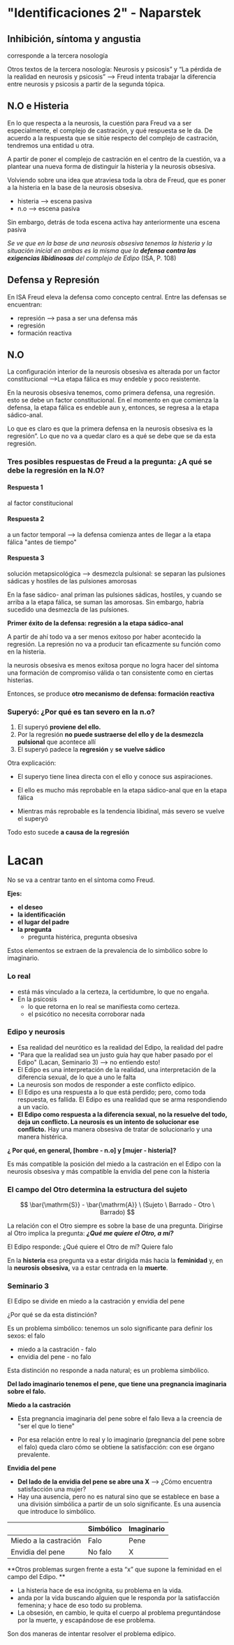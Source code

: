 # "Identificaciones 2" - Naparstek

## Inhibición, síntoma y angustia

corresponde a la tercera nosología

Otros textos de la tercera nosología: Neurosis y  psicosis” y “La pérdida de la realidad en neurosis y psicosis” --> Freud intenta trabajar la diferencia entre neurosis y psicosis a partir de la segunda tópica.

## N.O e Histeria

En lo que respecta a la neurosis, la cuestión para Freud va a ser especialmente, el complejo de castración, y qué respuesta se le da. De acuerdo a la respuesta que se sitúe  respecto del complejo de castración, tendremos una entidad u otra. 

A partir de  poner el complejo de castración en el centro de la cuestión, va a plantear una nueva forma de  distinguir la histeria y la neurosis obsesiva. 

Volviendo sobre una idea que atraviesa toda la  obra de Freud, que es poner a la histeria en la base de la neurosis obsesiva.  

- histeria --> escena pasiva
- n.o --> escena pasiva

Sin embargo, detrás de toda escena activa hay anteriormente una escena pasiva

*Se ve que en la base de una neurosis  obsesiva tenemos la histeria y la situación inicial en ambas es la misma que la **defensa contra las exigencias libidinosas** del complejo de Edipo* (ISA, P. 108)

## Defensa y Represión

En ISA Freud eleva la defensa como concepto central. Entre las defensas se encuentran:

- represión --> pasa a ser una defensa más
- regresión 
- formación reactiva

## N.O

La configuración interior de la neurosis obsesiva es alterada por un  factor constitucional -->La etapa fálica es muy endeble y poco resistente.  

En la neurosis obsesiva tenemos, como primera defensa, una  regresión.  esto se debe un factor constitucional. En el momento en que comienza la defensa, la etapa fálica es endeble aun y, entonces,  se regresa a la etapa sádico-anal. 

Lo que es claro es que la primera defensa en la neurosis obsesiva  es la regresión”. Lo que no va a quedar claro es a qué se debe que se da esta regresión. 

### Tres posibles respuestas de Freud a la pregunta: ¿A qué se debe la regresión en la N.O?

#### Respuesta 1

al factor constitucional

#### Respuesta 2

a un factor temporal --> la defensa comienza antes de llegar a la etapa fálica "antes de tiempo"

#### Respuesta 3

solución metapsicológica --> desmezcla pulsional: se separan las pulsiones sádicas y hostiles de las pulsiones amorosas

En la fase sádico- anal priman las pulsiones sádicas, hostiles,  y cuando se arriba a la etapa fálica, se suman las amorosas. Sin embargo, habría sucedido  una desmezcla de las pulsiones. 

**Primer éxito de la defensa: regresión a la etapa sádico-anal**

A partir de ahí todo va a ser menos exitoso por haber acontecido la regresión. La represión no va a producir tan eficazmente su función como en la histeria.

la neurosis obsesiva es menos exitosa porque no logra  hacer del síntoma una formación de compromiso válida o tan consistente como en ciertas  histerias. 

Entonces, se produce **otro mecanismo de defensa: formación reactiva**

### Superyó: ¿Por qué es tan severo en la n.o?

1. El superyó **proviene del ello.** 
2. Por la regresión **no puede sustraerse del ello y de la desmezcla pulsional** que acontece allí
3. El superyó padece la **regresión** y **se vuelve sádico**

Otra explicación:

- El superyo tiene linea directa con el ello y conoce sus aspiraciones. 

- El ello es mucho más reprobable en la etapa sádico-anal que en la etapa fálica

- Mientras más reprobable es la tendencia libidinal, más severo se vuelve el superyó

Todo esto sucede **a causa de la regresión** 

# Lacan

No se va a centrar tanto en el síntoma como Freud.

**Ejes:**

- **el deseo**
- **la identificación**
- **el lugar del padre**
- **la pregunta**
  - pregunta histérica, pregunta obsesiva

Estos elementos se extraen de la prevalencia de lo simbólico sobre lo imaginario.

### Lo real

- está más vinculado a la certeza, la certidumbre, lo que no engaña. 
- En la psicosis
  - lo que retorna en lo real se manifiesta como certeza.
  - el psicótico no necesita corroborar nada

### Edipo y neurosis

- Esa realidad del neurótico es la realidad del Edipo, la realidad del padre
- "Para que la realidad sea un justo guía hay que haber pasado por el Edipo" (Lacan, Seminario 3) --> no entiendo esto!
- El Edipo es una interpretación de la realidad, una interpretación de la diferencia sexual, de lo que a uno le falta
- La neurosis son modos de responder a este conflicto edípico. 
- El Edipo es una respuesta a lo que está perdido; pero, como toda  respuesta, es fallida. El Edipo es una realidad que se arma respondiendo a un vacío.
- **El Edipo como respuesta a la diferencia sexual, no la resuelve del todo, deja un conflicto. La neurosis es un intento de solucionar ese conflicto.** Hay una manera obsesiva de tratar de solucionarlo y una manera histérica.

**¿ Por qué, en general, [hombre - n.o] y [mujer - histeria]?**

Es más compatible la posición del  miedo a la castración en el Edipo con la neurosis obsesiva y más compatible la envidia del  pene con la histeria

### El campo del Otro determina la estructura del sujeto

$$
\bar{\mathrm{S}} - \bar{\mathrm{A}} \ (Sujeto \ Barrado - Otro \ Barrado)
$$

La relación con el Otro siempre es sobre la base de una pregunta. Dirigirse al Otro implica la pregunta: ***¿Qué me quiere el Otro, a mí?***

El Edipo responde: ¿Qué quiere el Otro de mí? Quiere falo

En la **histeria** esa  pregunta va a estar dirigida más hacia la **feminidad** y, en la **neurosis obsesiva,** va a estar  centrada en la **muerte**. 

### Seminario 3

El Edipo se divide en miedo a la castración y envidia del pene

¿Por qué se da esta distinción?

Es un problema simbólico: tenemos un solo significante para definir los sexos: el falo

- miedo a la castración - falo
- envidia del pene - no falo

Esta distinción no responde a nada natural; es un problema simbólico.

**Del lado imaginario tenemos el pene, que tiene una pregnancia  imaginaria sobre el falo.**

**Miedo a la castración**

- Esta pregnancia imaginaria del pene sobre el falo lleva a la creencia de "ser el que lo tiene"

- Por esa relación entre lo real y lo imaginario (pregnancia del pene sobre el falo) queda claro cómo se obtiene la satisfacción: con ese órgano prevalente.

**Envidia del pene**

- **Del lado de la envidia del pene se abre una X** --> ¿Cómo encuentra satisfacción una mujer?
- Hay una ausencia, pero no es natural sino que se establece en base a una división simbólica a partir de un solo significante. Es una ausencia que introduce lo simbólico.

|                       | Simbólico | Imaginario |
| --------------------- | --------- | ---------- |
| Miedo a la castración | Falo      | Pene       |
| Envidia del pene      | No falo   | X          |

**Otros problemas surgen frente a esta “x” que supone la feminidad en el campo del  Edipo. **

- La histeria hace de esa incógnita, su problema en la vida.
- anda por la vida buscando alguien que le responda por la satisfacción femenina; y hace de eso  todo su problema. 
- La obsesión, en cambio, le quita el cuerpo al problema preguntándose por  la muerte, y escapándose de ese problema. 

Son dos maneras de intentar resolver el problema  edípico. 